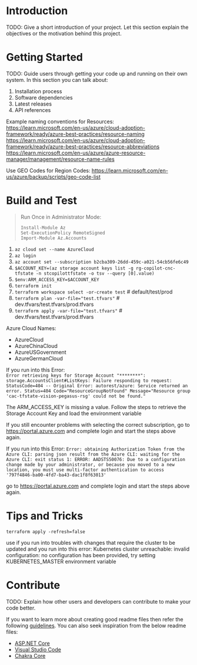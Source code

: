 # Introduction

TODO: Give a short introduction of your project. Let this section explain the objectives or the motivation behind this project.

# Getting Started

TODO: Guide users through getting your code up and running on their own system. In this section you can talk about:

1. Installation process
2. Software dependencies
3. Latest releases
4. API references

Example naming conventions for Resources:
https://learn.microsoft.com/en-us/azure/cloud-adoption-framework/ready/azure-best-practices/resource-naming
https://learn.microsoft.com/en-us/azure/cloud-adoption-framework/ready/azure-best-practices/resource-abbreviations
https://learn.microsoft.com/en-us/azure/azure-resource-manager/management/resource-name-rules

Use GEO Codes for Region Codes: https://learn.microsoft.com/en-us/azure/backup/scripts/geo-code-list

# Build and Test

> Run Once in Administrator Mode:
>
> ```
> Install-Module Az
> Set-ExecutionPolicy RemoteSigned
> Import-Module Az.Accounts
> ```

1. `az cloud set --name AzureCloud `
1. `az login`
1. `az account set --subscription b2cba309-26dd-459c-a021-54cb56fe6c49`
1. `$ACCOUNT_KEY=(az storage account keys list -g rg-copilot-cnc-tfstate -n stcopilottfstate -o tsv --query [0].value)`
1. `$env:ARM_ACCESS_KEY=$ACCOUNT_KEY`
1. `terraform init`
1. `terraform workspace select -or-create test` # default/test/prod
1. `terraform plan -var-file="test.tfvars"` # dev.tfvars/test.tfvars/prod.tfvars
1. `terraform apply -var-file="test.tfvars"` # dev.tfvars/test.tfvars/prod.tfvars

Azure Cloud Names:

- AzureCloud
- AzureChinaCloud
- AzureUSGovernment
- AzureGermanCloud

If you run into this Error:  
`Error retrieving keys for Storage Account "********": storage.AccountsClient#ListKeys: Failure responding to request: StatusCode=404 -- Original Error: autorest/azure: Service returned an error. Status=404 Code="ResourceGroupNotFound" Message="Resource group 'cac-tfstate-vision-pegasus-rsg' could not be found."`

The ARM_ACCESS_KEY is missing a value. Follow the steps to retrieve the Storage Account Key and load the environment variable

If you still encounter problems with selecting the correct subscription, go to https://portal.azure.com and complete login and start the steps above again.

If you run into this Error:
`Error: obtaining Authorization Token from the Azure CLI: parsing json result from the Azure CLI: waiting for the Azure CLI: exit status 1: ERROR: AADSTS50076: Due to a configuration change made by your administrator, or because you moved to a new location, you must use multi-factor authentication to access '797f4846-ba00-4fd7-ba43-dac1f8f63013'`

go to https://portal.azure.com and complete login and start the steps above again.

# Tips and Tricks

```
terraform apply -refresh=false
```

use if you run into troubles with changes that require the cluster to be updated and you run into this error: Kubernetes cluster unreachable: invalid configuration: no configuration has been provided, try setting KUBERNETES_MASTER environment variable

# Contribute

TODO: Explain how other users and developers can contribute to make your code better.

If you want to learn more about creating good readme files then refer the following [guidelines](https://docs.microsoft.com/en-us/azure/devops/repos/git/create-a-readme?view=azure-devops). You can also seek inspiration from the below readme files:

- [ASP.NET Core](https://github.com/aspnet/Home)
- [Visual Studio Code](https://github.com/Microsoft/vscode)
- [Chakra Core](https://github.com/Microsoft/ChakraCore)

